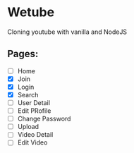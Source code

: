 # Wetube

Cloning youtube with vanilla and NodeJS

## Pages:

- [ ] Home
- [x] Join
- [x] Login
- [x] Search
- [ ] User Detail
- [ ] Edit PRofile
- [ ] Change Password
- [ ] Upload
- [ ] Video Detail
- [ ] Edit Video
